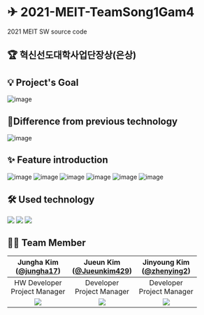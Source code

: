 # ✈ 2021-MEIT-TeamSong1Gam4
2021 MEIT SW source code

## 🏆 혁신선도대학사업단장상(은상)

## 💡 Project's Goal 
![image](https://user-images.githubusercontent.com/92364973/173734252-9f2365da-10b7-48b1-a9b2-2e9a758c8ac1.png)

## 💎Difference from previous technology
![image](https://user-images.githubusercontent.com/92364973/173734743-1284ee89-632e-43ba-8498-f4d9219ed0f5.png)

## ✨ Feature introduction 
![image](https://user-images.githubusercontent.com/92364973/173734417-382442ed-db57-4c75-a68a-3c1f571f75f7.png)
![image](https://user-images.githubusercontent.com/92364973/173734440-f164f432-2ec1-40c3-b126-1c1515461919.png)
![image](https://user-images.githubusercontent.com/92364973/173734457-7f1d99ea-1296-4b51-a2e5-a0abfe49d9d5.png)
![image](https://user-images.githubusercontent.com/92364973/173734476-85041d02-0050-4dc9-aa8e-4e16b20752a7.png)
![image](https://user-images.githubusercontent.com/92364973/173734489-15348266-5760-4344-895c-acc29eba7eaf.png)
![image](https://user-images.githubusercontent.com/92364973/173734504-78123136-77f5-4ec6-aef1-d3174aaa4a06.png)


## 🛠 Used technology
<img src="https://img.shields.io/badge/AndroidStudio-3DDC84?style=flat-square&logo=androidstudio&logoColor=white"/></a>
<img src="https://img.shields.io/badge/Firebase-FFCA28?style=flat-square&logo=Firebase&logoColor=white"/></a>
<img src="https://img.shields.io/badge/phpmyadmin-6C78AF?style=flat-square&logo=phpMyAdmin&logoColor=white"/></a>

## 🙆‍♀ Team Member 

|Jungha Kim<br/>([@jungha17](https://github.com/jungha17))|Jueun Kim<br/>([@Jueunkim429](https://github.com/Jueunkim429))|Jinyoung Kim<br/>([@zhenying2](https://github.com/zhenying2))|
|:----------:|:----------:|:----------:|
|HW Developer<br/>Project Manager|Developer<br/>Project Manager|Developer<br/>Project Manager|
|![](https://github.com/jungha17.png)|![](https://github.com/Jueunkim429.png)|![](https://github.com/zhenying2.png)|
